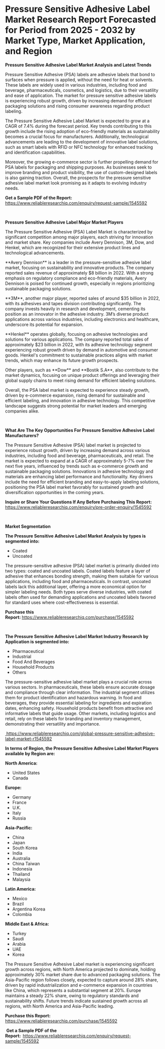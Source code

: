 <p><h1>Pressure Sensitive Adhesive Label Market Research Report Forecasted for Period from 2025 -  2032 by Market Type, Market Application, and Region</h1></p><p><strong>Pressure Sensitive Adhesive Label Market Analysis and Latest Trends</strong></p>
<p><p>Pressure Sensitive Adhesive (PSA) labels are adhesive labels that bond to surfaces when pressure is applied, without the need for heat or solvents. These labels are widely used in various industries, including food and beverage, pharmaceuticals, cosmetics, and logistics, due to their versatility and ease of application. The market for pressure sensitive adhesive labels is experiencing robust growth, driven by increasing demand for efficient packaging solutions and rising consumer awareness regarding product labeling.</p><p>The Pressure Sensitive Adhesive Label Market is expected to grow at a CAGR of 7.4% during the forecast period. Key trends contributing to this growth include the rising adoption of eco-friendly materials as sustainability becomes a crucial focus for manufacturers. Additionally, technological advancements are leading to the development of innovative label solutions, such as smart labels with RFID or NFC technology for enhanced tracking and identification capabilities.</p><p>Moreover, the growing e-commerce sector is further propelling demand for PSA labels for packaging and shipping purposes. As businesses seek to improve branding and product visibility, the use of custom-designed labels is also gaining traction. Overall, the prospects for the pressure sensitive adhesive label market look promising as it adapts to evolving industry needs.</p></p>
<p><strong>Get a Sample PDF of the Report:&nbsp;</strong> <a href="https://www.reliableresearchiq.com/enquiry/request-sample/1545592?utm_campaign=99&utm_medium=2&utm_source=Github&utm_content=ia&utm_term=19042025&utm_id=pressure-sensitive-adhesive-label">https://www.reliableresearchiq.com/enquiry/request-sample/1545592</a></p>
<p>&nbsp;</p>
<p><strong>Pressure Sensitive Adhesive Label Major Market Players</strong></p>
<p><p>The Pressure Sensitive Adhesive (PSA) Label Market is characterized by significant competition among major players, each striving for innovation and market share. Key companies include Avery Dennison, 3M, Dow, and Henkel, which are recognized for their extensive product lines and technological advancements.</p><p>**Avery Dennison** is a leader in the pressure-sensitive adhesive label market, focusing on sustainability and innovative products. The company reported sales revenue of approximately $8 billion in 2022. With a strong emphasis on regulatory compliance and eco-friendly materials, Avery Dennison is poised for continued growth, especially in regions prioritizing sustainable packaging solutions.</p><p>**3M**, another major player, reported sales of around $35 billion in 2022, with its adhesives and tapes division contributing significantly. The company invests heavily in research and development, cementing its position as an innovator in the adhesive industry. 3M’s diverse product applications across various industries, including electronics and healthcare, underscore its potential for expansion.</p><p>**Henkel** operates globally, focusing on adhesive technologies and solutions for various applications. The company reported total sales of approximately $23 billion in 2022, with its adhesive technology segment experiencing robust growth driven by demand in automotive and consumer goods. Henkel's commitment to sustainable practices aligns with market trends, which may enhance its future growth prospects.</p><p>Other players, such as **Dow** and **Bostik S.A**, also contribute to the market dynamics, focusing on unique product offerings and leveraging their global supply chains to meet rising demand for efficient labeling solutions. </p><p>Overall, the PSA label market is expected to experience steady growth, driven by e-commerce expansion, rising demand for sustainable and efficient labeling, and innovation in adhesive technology. This competitive landscape suggests strong potential for market leaders and emerging companies alike.</p></p>
<p>&nbsp;</p>
<p><strong>What Are The Key Opportunities For Pressure Sensitive Adhesive Label Manufacturers?</strong></p>
<p><p>The Pressure Sensitive Adhesive (PSA) label market is projected to experience robust growth, driven by increasing demand across various industries, including food and beverage, pharmaceuticals, and retail. The market is expected to expand at a CAGR of approximately 5-7% over the next five years, influenced by trends such as e-commerce growth and sustainable packaging solutions. Innovations in adhesive technology and materials are enhancing label performance and functionality. Key drivers include the need for efficient branding and easy-to-apply labeling solutions, positioning the PSA label market favorably for sustained growth and diversification opportunities in the coming years.</p></p>
<p><strong>Inquire or Share Your Questions If Any Before Purchasing This Report:</strong> <a href="https://www.reliableresearchiq.com/enquiry/pre-order-enquiry/1545592?utm_campaign=99&utm_medium=2&utm_source=Github&utm_content=ia&utm_term=19042025&utm_id=pressure-sensitive-adhesive-label">https://www.reliableresearchiq.com/enquiry/pre-order-enquiry/1545592</a></p>
<p>&nbsp;</p>
<p><strong>Market Segmentation</strong></p>
<p><strong>The Pressure Sensitive Adhesive Label Market Analysis by types is segmented into:</strong></p>
<p><ul><li>Coated</li><li>Uncoated</li></ul></p>
<p><p>The pressure-sensitive adhesive (PSA) label market is primarily divided into two types: coated and uncoated labels. Coated labels feature a layer of adhesive that enhances bonding strength, making them suitable for various applications, including food and pharmaceuticals. In contrast, uncoated labels lack this additional layer, offering a more economical option for simpler labeling needs. Both types serve diverse industries, with coated labels often used for demanding applications and uncoated labels favored for standard uses where cost-effectiveness is essential.</p></p>
<p><strong>Purchase this Report:&nbsp;</strong><a href="https://www.reliableresearchiq.com/purchase/1545592?utm_campaign=99&utm_medium=2&utm_source=Github&utm_content=ia&utm_term=19042025&utm_id=pressure-sensitive-adhesive-label">https://www.reliableresearchiq.com/purchase/1545592</a></p>
<p>&nbsp;</p>
<p><strong>The Pressure Sensitive Adhesive Label Market Industry Research by Application is segmented into:</strong></p>
<p><ul><li>Pharmaceutical</li><li>Industrial</li><li>Food And Beverages</li><li>Household Products</li><li>Others</li></ul></p>
<p><p>The pressure-sensitive adhesive label market plays a crucial role across various sectors. In pharmaceuticals, these labels ensure accurate dosage and compliance through clear information. The industrial segment utilizes them for product identification and hazardous warning. In food and beverages, they provide essential labeling for ingredients and expiration dates, enhancing safety. Household products benefit from attractive and informative labels that guide usage. Other markets, including logistics and retail, rely on these labels for branding and inventory management, demonstrating their versatility and importance.</p></p>
<p><a href="https://www.reliableresearchiq.com/global-pressure-sensitive-adhesive-label-market-r1545592?utm_campaign=99&utm_medium=2&utm_source=Github&utm_content=ia&utm_term=19042025&utm_id=pressure-sensitive-adhesive-label">&nbsp;https://www.reliableresearchiq.com/global-pressure-sensitive-adhesive-label-market-r1545592</a></p>
<p><strong>In terms of Region, the Pressure Sensitive Adhesive Label Market Players available by Region are:</strong></p>
<p>
    <p> <strong> North America: </strong>
        <ul>
            <li>United States</li>
            <li>Canada</li>
        </ul>
        </p> 
    <p> <strong> Europe: </strong>
        <ul>
            <li>Germany</li>
            <li>France</li>
            <li>U.K.</li>
            <li>Italy</li>
            <li>Russia</li>
        </ul>
        </p> 
    <p> <strong> Asia-Pacific: </strong>
        <ul>
            <li>China</li>
            <li>Japan</li>
            <li>South Korea</li>
            <li>India</li>
            <li>Australia</li>
            <li>China Taiwan</li>
            <li>Indonesia</li>
            <li>Thailand</li>
            <li>Malaysia</li>
        </ul>
        </p> 
    <p> <strong> Latin America: </strong>
        <ul>
            <li>Mexico</li>
            <li>Brazil</li>
            <li>Argentina Korea</li>
            <li>Colombia</li>
        </ul>
        </p> 
    <p> <strong> Middle East & Africa: </strong>
        <ul>
            <li>Turkey</li>
            <li>Saudi</li>
            <li>Arabia</li>
            <li>UAE</li>
            <li>Korea</li>
        </ul>
    </p>
    </p>
<p><p>The Pressure Sensitive Adhesive Label market is experiencing significant growth across regions, with North America projected to dominate, holding approximately 30% market share due to advanced packaging solutions. The Asia-Pacific region follows closely, expected to capture around 28% share, driven by rapid industrialization and e-commerce expansion in countries like China, which represents a substantial segment at 20%. Europe maintains a steady 22% share, owing to regulatory standards and sustainability shifts. Future trends indicate sustained growth across all regions, with North America and Asia-Pacific leading.</p></p>
<p><strong>Purchase this Report: </strong><a href="https://www.reliableresearchiq.com/purchase/1545592?utm_campaign=99&utm_medium=2&utm_source=Github&utm_content=ia&utm_term=19042025&utm_id=pressure-sensitive-adhesive-label">https://www.reliableresearchiq.com/purchase/1545592</a></p>
<p>&nbsp;<strong>Get a Sample PDF of the Report:&nbsp;&nbsp;</strong><a href="https://www.reliableresearchiq.com/enquiry/request-sample/1545592?utm_campaign=99&utm_medium=2&utm_source=Github&utm_content=ia&utm_term=19042025&utm_id=pressure-sensitive-adhesive-label">https://www.reliableresearchiq.com/enquiry/request-sample/1545592</a></p>
<p><strong></strong></p>
<p><p></p><p></p><p></p></p>